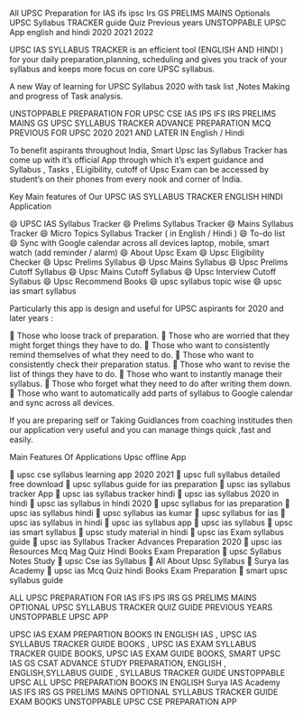 All UPSC Preparation for IAS ifs ipsc Irs GS PRELIMS MAINS Optionals UPSC Syllabus TRACKER guide Quiz Previous years UNSTOPPABLE UPSC App english and hindi 2020 2021 2022

UPSC IAS SYLLABUS TRACKER is an efficient tool (ENGLISH AND HINDI ) for your daily preparation,planning, scheduling and gives you track of your syllabus and keeps more focus on core UPSC syllabus.

A new Way of learning for UPSC Syllabus 2020 with task list ,Notes Making and progress of Task analysis.

UNSTOPPABLE PREPARATION FOR UPSC CSE IAS IPS IFS IRS PRELIMS MAINS GS UPSC SYLLABUS TRACKER ADVANCE PREPARATION MCQ PREVIOUS FOR UPSC 2020 2021 AND LATER IN English / Hindi

To benefit aspirants throughout India, Smart Upsc Ias Syllabus Tracker has come up with it’s official App through which it’s expert guidance and Syllabus , Tasks , ELigibility, cutoff of Upsc Exam can be accessed by student’s on their phones from every nook and corner of India.

Key Main features of Our UPSC IAS SYLLABUS TRACKER ENGLISH HINDI Application

😄 UPSC IAS Syllabus Tracker
😄 Prelims Syllabus Tracker
😄 Mains Syllabus Tracker
😄 Micro Topics Syllabus Tracker ( in English / Hindi )
😄 To-do list
😄 Sync with Google calendar across all devices laptop, mobile, smart watch (add reminder / alarm)
😄 About Upsc Exam
😄 Upsc Eligibility Checker
😄 Upsc Prelims Syllabus
😄 Upsc Mains Syllabus
😄 Upsc Prelims Cutoff Syllabus
😄 Upsc Mains Cutoff Syllabus
😄 Upsc Interview Cutoff Syllabus
😄 Upsc Recommend Books
😄 upsc syllabus topic wise
😄 upsc ias smart syllabus

Particularly this app is design and useful for UPSC aspirants for 2020 and later years :

🧐 Those who loose track of preparation.
🧐 Those who are worried that they might forget things they have to do.
🧐 Those who want to consistently remind themselves of what they need to do.
🧐 Those who want to consistently check their preparation status.
🧐 Those who want to revise the list of things they have to do.
🧐 Those who want to instantly manage their syllabus.
🧐 Those who forget what they need to do after writing them down.
🧐 Those who want to automatically add parts of syllabus to Google calendar and sync across all devices.

If you are preparing self or Taking Guidlances from coaching institudes then our application very useful and you can manage things quick ,fast and easily.


Main Features Of Applications Upsc offline App

🤠 upsc cse syllabus learning app 2020 2021
🤠 upsc full syllabus detailed free download
🤠 upsc syllabus guide for ias preparation
🤠 upsc ias syllabus tracker App
🤠 upsc ias syllabus tracker hindi
🤠 upsc ias syllabus 2020 in hindi
🤠 upsc ias syllabus in hindi 2020
🤠 upsc syllabus for ias preparation
🤠 upsc ias syllabus hindi
🤠 upsc syllabus ias kumar
🤠 upsc syllabus for ias
🤠 upsc ias syllabus in hindi
🤠 upsc ias syllabus app
🤠 upsc ias syllabus
🤠 upsc ias smart syllabus
🤠 upsc study material in hindi
🤠 upsc ias Exam syllabus guide
🤠 upsc ias Syllabus Tracker Advances Preparation 2020
🤠 upsc ias Resources Mcq Mag Quiz Hindi Books Exam Preparation
🤠 upsc Syllabus Notes Study
🤠 upsc Cse ias Syllabus
🤠 All About Upsc Syllabus
🤠 Surya Ias Academy
🤠 upsc ias Mcq Quiz hindi Books Exam Preparation
🤠 smart upsc syllabus guide

ALL UPSC PREPARATION FOR IAS IFS IPS IRS GS PRELIMS MAINS OPTIONAL UPSC SYLLABUS TRACKER QUIZ GUIDE PREVIOUS YEARS UNSTOPPABLE UPSC APP

UPSC IAS EXAM PREPARTION BOOKS IN ENGLISH IAS , UPSC IAS SYLLABUS TRACKER GUIDE BOOKS , UPSC IAS EXAM SYLLABUS TRACKER GUIDE BOOKS, UPSC IAS EXAM GUIDE BOOKS, SMART UPSC IAS GS CSAT ADVANCE STUDY PREPARATION, ENGLISH , ENGLISH,SYLLABUS GUIDE , SYLLABUS TRACKER GUIDE UNSTOPPABLE UPSC
ALL UPSC PREPARATION BOOKS IN ENGLISH Surya IAS Academy IAS IFS IRS GS PRELIMS MAINS OPTIONAL SYLLABUS TRACKER GUIDE EXAM BOOKS UNSTOPPABLE UPSC CSE PREPARATION APP
